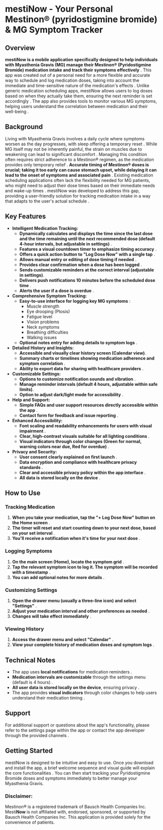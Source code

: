 # mesti**Now** - Your Personal Mestinon® (pyridostigmine bromide) & MG Symptom Tracker

## Overview

**mestiNow is a mobile application specifically designed to help individuals with Myasthenia Gravis (MG) manage their Mestinon® (Pyridostigmine Bromide) medication intake and track their symptoms effectively** . This app was created out of a personal need for a more flexible and accurate way to schedule and log medication doses, taking into account the immediate and time-sensitive nature of the medication's effects . Unlike generic medication scheduling apps, mestiNow allows users to log doses based on when they actually take them, ensuring the next reminder is set accordingly . The app also provides tools to monitor various MG symptoms, helping users understand the correlation between medication and their well-being .

## Background

Living with Myasthenia Gravis involves a daily cycle where symptoms worsen as the day progresses, with sleep offering a temporary reset . While MG itself may not be inherently painful, the strain on muscles due to weakening can lead to significant discomfort . Managing this condition often requires strict adherence to a Mestinon® regimen, as the medication provides only temporary relief . **Accurate timing of Mestinon® doses is crucial; taking it too early can cause stomach upset, while delaying it can lead to the onset of symptoms and associated pain** . Existing medication scheduling applications often lack the flexibility needed for MG patients, who might need to adjust their dose times based on their immediate needs and wake-up times . mestiNow was developed to address this gap, providing a user-friendly solution for tracking medication intake in a way that adapts to the user's actual schedule .

## Key Features

*   **Intelligent Medication Tracking:**
    *   **Dynamically calculates and displays the time since the last dose and the time remaining until the next recommended dose (default 4-hour intervals, but adjustable in settings)** .
    *   **Features a visual countdown timer to emphasize timing accuracy** .
    *   **Offers a quick action button to "Log Dose Now" with a single tap** .
    *   **Allows manual entry or editing of dose timing if needed** .
    *   **Provides clear confirmation when a dose has been logged** .
    *   **Sends customizable reminders at the correct interval (adjustable in settings)**.
    *   **Delivers push notifications 10 minutes before the scheduled dose time** .
    *   **Alerts the user if a dose is overdue** .
*   **Comprehensive Symptom Tracking:**
    *   **Easy-to-use interface for logging key MG symptoms** :
        *   Muscle strength 
        *   Eye drooping (Ptosis) 
        *   Fatigue level 
        *   Vision problems 
        *   Neck symptoms 
        *   Breathing difficulties 
        *   Walking issues 
        <!-- *   Stomach discomfort  -->
    *   **Optional notes entry for adding details to symptom logs** .
*   **Detailed History and Insights:**
    *   **Accessible and visually clear history screen (Calendar view)**.
    *   **Summary charts or timelines showing medication adherence and symptom correlation** .
    *   **Ability to export data for sharing with healthcare providers** .
*   **Customizable Settings:**
    *   **Options to customize notification sounds and vibration** .
    *   **Manage reminder intervals (default 4 hours, adjustable within safe limits)**.
    *   **Option to adjust dark/light mode for accessibility** .
*   **Help and Support:**
    *   **Simple FAQs and user support resources directly accessible within the app** .
    *   **Contact form for feedback and issue reporting** .
*   **Enhanced Accessibility:**
    *   **Font scaling and readability enhancements for users with visual impairment** .
    *   **Clear, high-contrast visuals suitable for all lighting conditions** .
    *   **Visual indicators through color changes (Green for normal, warning colors near due, Red for overdue)** .
*   **Privacy and Security:**
    *   **User consent clearly explained on first launch** .
    *   **Data encryption and compliance with healthcare privacy standards** .
    *   **Clear and accessible privacy policy within the app interface** .
    *   **All data is stored locally on the device** .

## How to Use

### Tracking Medication

1.  **When you take your medication, tap the "+ Log Dose Now" button on the Home screen** .
2.  **The timer will reset and start counting down to your next dose, based on your set interval** .
3.  **You'll receive a notification when it's time for your next dose** .

### Logging Symptoms

1.  **On the main screen (Home), locate the symptom grid** .
2.  **Tap the relevant symptom icon to log it. The symptom will be recorded with a timestamp** .
3.  **You can add optional notes for more details** .

### Customizing Settings

1.  **Open the drawer menu (usually a three-line icon) and select "Settings"** .
2.  **Adjust your medication interval and other preferences as needed** .
3.  **Changes will take effect immediately** .

### Viewing History

1.  **Access the drawer menu and select "Calendar"** .
2.  **View your complete history of medication doses and symptom logs** .

## Technical Notes

*   The app uses **local notifications** for medication reminders .
*   **Medication intervals are customizable** through the settings menu (default is 4 hours) .
*   **All user data is stored locally on the device**, ensuring privacy .
*   The app provides **visual indicators** through color changes to help users understand their medication timing .

## Support

For additional support or questions about the app's functionality, please refer to the settings page within the app or contact the app developer through the provided channels .

## Getting Started

mestiNow is designed to be intuitive and easy to use. Once you download and install the app, a brief welcome sequence and visual guide will explain the core functionalities . You can then start tracking your Pyridostigmine Bromide doses and symptoms immediately to better manage your Myasthenia Gravis.


### Disclaimer:
Mestinon® is a registered trademark of Bausch Health Companies Inc. Mesti**Now** is not affiliated with, endorsed, sponsored, or supported by Bausch Health Companies Inc. This application is provided solely for the convenience of patients.